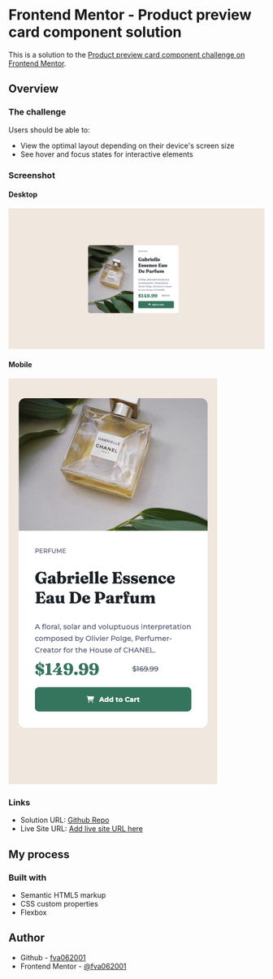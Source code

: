 # Frontend Mentor - Product preview card component solution

This is a solution to the [Product preview card component challenge on Frontend Mentor](https://www.frontendmentor.io/challenges/product-preview-card-component-GO7UmttRfa).

## Overview

### The challenge

Users should be able to:

- View the optimal layout depending on their device's screen size
- See hover and focus states for interactive elements

### Screenshot

#### Desktop

![Desktop Screenshot](./images/desktop.png)

#### Mobile

![Phone Screenshot](./images/phone.png)

### Links

- Solution URL: [Github Repo](https://your-solution-url.com)
- Live Site URL: [Add live site URL here](https://your-live-site-url.com)

## My process

### Built with

- Semantic HTML5 markup
- CSS custom properties
- Flexbox

## Author

- Github - [fva062001](https://github.com/fva062001)
- Frontend Mentor - [@fva062001](https://www.frontendmentor.io/profile/fva062001)
